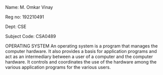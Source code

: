 Name: M. Omkar Vinay

Reg no: 192210491

Dept: CSE

Subject Code: CSA0489

OPERATING SYSTEM
An operating system is a program that manages the computer hardware. It also provides a basis for application programs and act as an intermediary between a user of a computer and the computer hardware. It controls and coordinates the use of the hardware among the various application programs for the various users.
